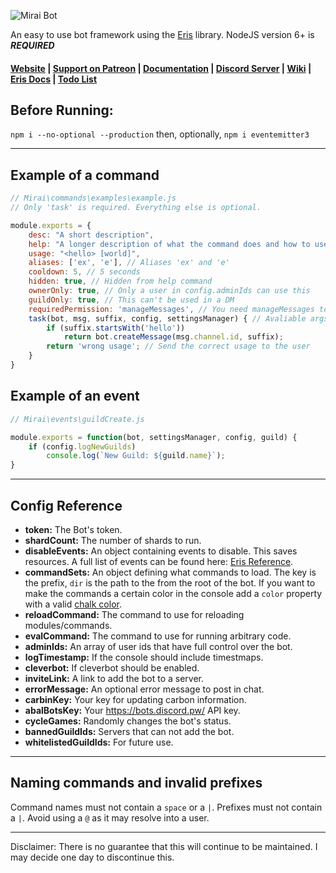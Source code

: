 ![Mirai Bot](http://i.imgur.com/UHJ7Nig.png)   

An easy to use bot framework using the [Eris](https://github.com/abalabahaha/eris/) library. NodeJS version 6+ is ***REQUIRED***

#### [Website](http://brussell98.github.io/bot/index.html) | [Support on Patreon](http://patreon.com/brussell98) | [Documentation](http://brussell98.github.io/bot/docs/index.html) | [Discord Server](https://discord.gg/rkWPSdu) | [Wiki](https://github.com/brussell98/BrussellBot/wiki) | [Eris Docs](https://abal.moe/Eris/docs/index.html) | [Todo List](https://trello.com/b/Uw5wZLzJ)   

## Before Running:
`npm i --no-optional --production` then, optionally, `npm i eventemitter3`

---

## Example of a command
```js
// Mirai\commands\examples\example.js
// Only 'task' is required. Everything else is optional.

module.exports = {
	desc: "A short description",
	help: "A longer description of what the command does and how to use it.",
	usage: "<hello> [world]",
	aliases: ['ex', 'e'], // Aliases 'ex' and 'e'
	cooldown: 5, // 5 seconds
	hidden: true, // Hidden from help command
	ownerOnly: true, // Only a user in config.adminIds can use this
	guildOnly: true, // This can't be used in a DM
	requiredPermission: 'manageMessages', // You need manageMessages to use this
	task(bot, msg, suffix, config, settingsManager) { // Avaliable args
		if (suffix.startsWith('hello'))
			return bot.createMessage(msg.channel.id, suffix);
		return 'wrong usage'; // Send the correct usage to the user
	}
}
```

## Example of an event
```js
// Mirai\events\guildCreate.js

module.exports = function(bot, settingsManager, config, guild) {
	if (config.logNewGuilds)
		console.log(`New Guild: ${guild.name}`);
}
```

---

## Config Reference
- **token:** The Bot's token.
- **shardCount:** The number of shards to run.
- **disableEvents:** An object containing events to disable. This saves resources. A full list of events can be found here: [Eris Reference](https://abal.moe/Eris/reference.html).
- **commandSets:** An object defining what commands to load. The key is the prefix, `dir` is the path to the from the root of the bot. If you want to make the commands a certain color in the console add a `color` property with a valid [chalk color](https://github.com/chalk/chalk#colors).
- **reloadCommand:** The command to use for reloading modules/commands.
- **evalCommand:** The command to use for running arbitrary code.
- **adminIds:** An array of user ids that have full control over the bot.
- **logTimestamp:** If the console should include timestmaps.
- **cleverbot:** If cleverbot should be enabled.
- **inviteLink:** A link to add the bot to a server.
- **errorMessage:** An optional error message to post in chat.
- **carbinKey:** Your key for updating carbon information.
- **abalBotsKey:** Your https://bots.discord.pw/ API key.
- **cycleGames:** Randomly changes the bot's status.
- **bannedGuildIds:** Servers that can not add the bot.
- **whitelistedGuildIds:** For future use.

---

## Naming commands and invalid prefixes
Command names must not contain a `space` or a `|`. Prefixes must not contain a `|`. Avoid using a `@` as it may resolve into a user.

---

Disclaimer: There is no guarantee that this will continue to be maintained. I may decide one day to discontinue this.
